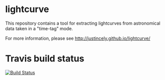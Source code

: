 lightcurve
=======

This repository contains a tool for extracting lightcurves from astronomical data taken in a "time-tag" mode.

For more information, please see http://justincely.github.io/lightcurve/

Travis build status
===================
[![Build Status](https://travis-ci.org/justincely/lightcurve.png?branch=master)](https://travis-ci.org/justincely/lightcurve)
